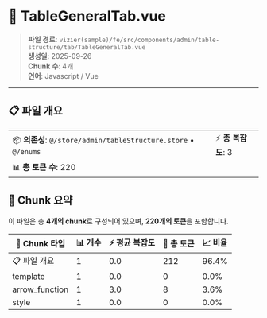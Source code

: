 # 📄 TableGeneralTab.vue

> **파일 경로**: `vizier(sample)/fe/src/components/admin/table-structure/tab/TableGeneralTab.vue`  
> **생성일**: 2025-09-26  
> **Chunk 수**: 4개  
> **언어**: Javascript / Vue
---





## 📋 파일 개요

| | |
|--|--|
| 📦 **의존성**: `@/store/admin/tableStructure.store` • `@/enums` | ⚡ **총 복잡도**: 3 |
| 📊 **총 토큰 수**: 220 |  |






## 🧩 Chunk 요약

이 파일은 총 **4개의 chunk**로 구성되어 있으며, **220개의 토큰**을 포함합니다.

| 🧩 Chunk 타입 | 📊 개수 | ⚡ 평균 복잡도 | 📝 총 토큰 | 📈 비율 |
|---------------|--------|-------------|----------|--------|
| 📋 파일 개요 | 1 | 0.0 | 212 | 96.4% |
| template | 1 | 0.0 | 0 | 0.0% |
| arrow_function | 1 | 3.0 | 8 | 3.6% |
| style | 1 | 0.0 | 0 | 0.0% |

